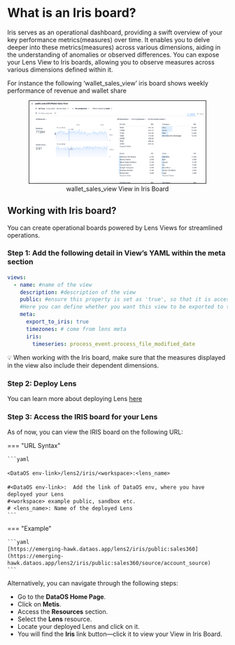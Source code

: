 # What is an Iris board?

Iris serves as an operational dashboard, providing a swift overview of your key performance metrics(measures) over time. It enables you to delve deeper into these metrics(measures) across various dimensions, aiding in the understanding of anomalies or observed differences. You can expose your Lens View to Iris boards, allowing you to observe measures across various dimensions defined within it.

For instance the following ‘wallet_sales_view’ iris board shows weekly performance of revenue and wallet share

<div style="text-align: center;">
    <img src="/resources/lens/consumption_of_deployed_lens/iris/iris_board.png" alt="Iris board" style="max-width: 80%; height: auto; border: 1px solid #000;">
    <figcaption> wallet_sales_view View in Iris Board</figcaption>
</div>

## Working with Iris board?

You can create operational boards powered by Lens Views for streamlined operations. 

### **Step 1: Add the following detail in View’s YAML within the meta section**

```yaml
views:
  - name: #name of the view 
    description: #description of the view
    public: #ensure this property is set as 'true', so that it is accessible for the consumer
    #Here you can define whether you want this view to be exported to the IRIS board
    meta:
      export_to_iris: true
      timezones: # come from lens meta
      iris:
        timeseries: process_event.process_file_modified_date
```

<aside class="callout">
💡 When working with the Iris board, make sure that the measures displayed in the view also include their dependent dimensions.

</aside>

### **Step 2: Deploy Lens**

You can learn more about deploying Lens [here](/resources/lens/lens_deployment/)

### **Step 3: Access the IRIS board for your Lens**

As of now, you can view the IRIS board on the following URL:

=== "URL Syntax"

    ```yaml

    <DataOS env-link>/lens2/iris/<workspace>:<lens_name>

    #<DataOS env-link>:  Add the link of DataOS env, where you have deployed your Lens
    #<workspace> example public, sandbox etc.
    # <lens_name>: Name of the deployed Lens 
    ```

=== "Example"

    ```yaml
    [https://emerging-hawk.dataos.app/lens2/iris/public:sales360](https://emerging-hawk.dataos.app/lens2/iris/public:sales360/source/account_source)
    ```

Alternatively, you can navigate through the following steps:

- Go to the **DataOS Home Page**.
- Click on **Metis**.
- Access the **Resources** section.
- Select the **Lens** resource.
- Locate your deployed Lens and click on it.
- You will find the **Iris** link button—click it to view your View in Iris Board.